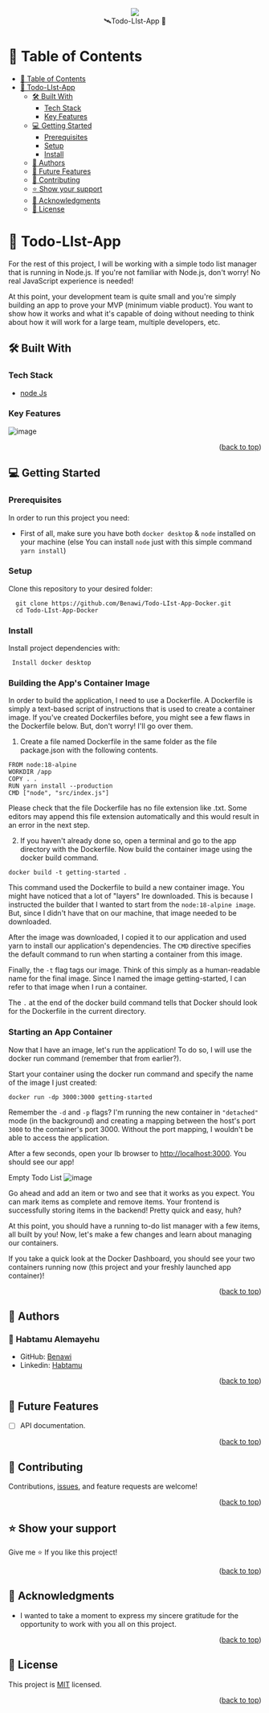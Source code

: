 <a name="readme-top"></a>
 <div align="center"><a href="https://github.com/Benawi"><img src="https://github.com/Benawi/Benawi/assets/21217148/de823737-5f7f-4de8-b62e-3fe88c238eab"/></a>
 </div> 
 <div align="center">🛰Todo-LIst-App  🚀</div>

# 📗 Table of Contents

- [📗 Table of Contents](#-table-of-contents)
- [📖 Todo-LIst-App ](#-ruby-group-capstone---catalog-of-my-things-)
  - [🛠 Built With ](#-built-with-)
    - [Tech Stack ](#tech-stack-)
    - [Key Features ](#key-features-)
  - [💻 Getting Started ](#-getting-started-)
    - [Prerequisites](#prerequisites)
    - [Setup](#setup)
    - [Install](#install)
  - [👥 Authors ](#-authors-)
  - [🔭 Future Features ](#-future-features-)
  - [🤝 Contributing ](#-contributing-)
  - [⭐️ Show your support ](#️-show-your-support-)
  - [🙏 Acknowledgments ](#-acknowledgments-)
  - [📝 License ](#-license-)

# 📖 Todo-LIst-App <a name="about-project"></a>
For the rest of this project, I will be working with a simple todo list manager that is running in Node.js. If you're not familiar with Node.js, don't worry! No real JavaScript experience is needed!

At this point, your development team is quite small and you're simply building an app to prove your MVP (minimum viable product). You want to show how it works and what it's capable of doing without needing to think about how it will work for a large team, multiple developers, etc.

## 🛠 Built With <a name="built-with"></a>

### Tech Stack <a name="tech-stack"></a>
  <ul>
     <li>
      <a href="">
node Js
      </a>
    </li>
  </ul>
  
</ul>

###  Key Features <a name="key-features"></a>
![image](https://github.com/Benawi/Todo-LIst-App-Docker/assets/21217148/09511e0b-a3c4-4bb8-bfb8-235fe782a31d)
<p align="right">(<a href="#readme-top">back to top</a>)</p>

<!-- GETTING STARTED -->

## 💻 Getting Started <a name="getting-started"></a>

### Prerequisites

In order to run this project you need:
- First of all, make sure you have both `docker desktop` & `node` installed on your machine
 (else You can install `node` just with this simple command  ``` yarn install```)
### Setup

Clone this repository to your desired folder:

```
  git clone https://github.com/Benawi/Todo-LIst-App-Docker.git
  cd Todo-LIst-App-Docker
```

### Install

Install project dependencies with:

```
 Install docker desktop
```
### Building the App's Container Image
  In order to build the application, I need to use a Dockerfile. A Dockerfile is simply a text-based script of instructions that is used to create a container 
  image. If you've created Dockerfiles before, you might see a few flaws in the Dockerfile below. But, don't worry! I'll go over them.
  
  1. Create a file named Dockerfile in the same folder as the file package.json with the following contents.
  
    FROM node:18-alpine
    WORKDIR /app
    COPY . .
    RUN yarn install --production
    CMD ["node", "src/index.js"]
   
  Please check that the file Dockerfile has no file extension like .txt. Some editors may append this file extension automatically and this would result in an 
  error in the next step.
  
  2. If you haven't already done so, open a terminal and go to the app directory with the Dockerfile. Now build the container image using the docker build command.
  
  ```
  docker build -t getting-started .
  ```
  This command used the Dockerfile to build a new container image. You might have noticed that a lot of "layers" Ire downloaded. This is because I instructed the 
   builder that I wanted to start from the `node:18-alpine image`. But, since I didn't have that on our machine, that image needed to be downloaded.
  
  After the image was downloaded, I copied it to our application and used yarn to install our application's dependencies. The `CMD` directive specifies the default 
  command to run when starting a container from this image.
  
  Finally, the `-t` flag tags our image. Think of this simply as a human-readable name for the final image. Since I named the image getting-started, I can refer to 
  that image when I run a container.
  
  The `.` at the end of the docker build command tells that Docker should look for the Dockerfile in the current directory.

### Starting an App Container
  Now that I have an image, let's run the application! To do so, I will use the docker run command (remember that from earlier?).
  
  Start your container using the docker run command and specify the name of the image I just created:

  ```
  docker run -dp 3000:3000 getting-started
  ```
Remember the `-d` and `-p` flags? I'm running the new container in `"detached"` mode (in the background) and creating a mapping between the host's port `3000` to the container's port 3000. Without the port mapping, I wouldn't be able to access the application.

After a few seconds, open your Ib browser to [http://localhost:3000](http://localhost:3000). You should see our app!

Empty Todo List
![image](https://github.com/Benawi/Todo-LIst-App-Docker/assets/21217148/8cdd64a2-c762-468f-8eea-35ca8ee3e357)

Go ahead and add an item or two and see that it works as you expect. You can mark items as complete and remove items. Your frontend is successfully storing items in the backend! Pretty quick and easy, huh?

At this point, you should have a running to-do list manager with a few items, all built by you! Now, let's make a few changes and learn about managing our containers.

If you take a quick look at the Docker Dashboard, you should see your two containers running now (this project and your freshly launched app container)!


<p align="right">(<a href="#readme-top">back to top</a>)</p>


## 👥 Authors <a name="authors"></a>

### 👤 **Habtamu Alemayehu**

- GitHub: [Benawi](https://github.com/Benawi)
- Linkedin: [Habtamu](https://www.linkedin.com/in/habtamualemayehu/)

<p align="right">(<a href="#readme-top">back to top</a>)</p>

## 🔭 Future Features <a name="future-features"></a>
- [ ]  API documentation.

<p align="right">(<a href="#readme-top">back to top</a>)</p>

## 🤝 Contributing <a name="contributing"></a>

Contributions, [issues](https://github.com/Benawi/Todo-LIst-App-Docker/issues), and feature requests are welcome!

<p align="right">(<a href="#readme-top">back to top</a>)</p>

## ⭐️ Show your support <a name="support"></a>

Give me ⭐️ If you like this project!

<p align="right">(<a href="#readme-top">back to top</a>)</p>

## 🙏 Acknowledgments <a name="acknowledgements"></a>

- I wanted to take a moment to express my sincere gratitude for the opportunity to work with you all on this project.

<p align="right">(<a href="#readme-top">back to top</a>)</p>

## 📝 License <a name="license"></a>

This project is [MIT](./MIT.md) licensed.

<p align="right">(<a href="#readme-top">back to top</a>)</p>

